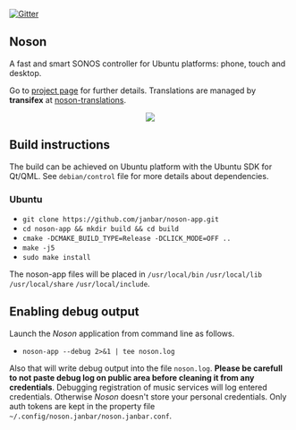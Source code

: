 [![Gitter](https://badges.gitter.im/janbar/noson-app.svg)](https://gitter.im/janbar/noson-app?utm_source=badge&utm_medium=badge&utm_campaign=pr-badge)

## Noson
A fast and smart SONOS controller for Ubuntu platforms: phone, touch and desktop.

Go to [project page](http://janbar.github.io/noson-app/index.html) for further details. Translations are managed by **transifex** at [noson-translations](https://www.transifex.com/janbar/noson/).

<p align="center">
  <img src="http://janbar.github.io/noson-app/download/noson.png"/>
<p>

## Build instructions

The build can be achieved on Ubuntu platform with the Ubuntu SDK for Qt/QML. See `debian/control` file for more details about dependencies.

### Ubuntu

- `git clone https://github.com/janbar/noson-app.git`
- `cd noson-app && mkdir build && cd build`
- `cmake -DCMAKE_BUILD_TYPE=Release -DCLICK_MODE=OFF ..`
- `make -j5`
- `sudo make install`

The noson-app files will be placed in `/usr/local/bin` `/usr/local/lib` `/usr/local/share` `/usr/local/include`.

## Enabling debug output

Launch the *Noson* application from command line as follows.

- `noson-app --debug 2>&1 | tee noson.log`

Also that will write debug output into the file `noson.log`. **Please be carefull to not paste debug log on public area before cleaning it from any credentials**. Debugging registration of music services will log entered credentials. Otherwise *Noson* doesn't store your personal credentials. Only auth tokens are kept in the property file `~/.config/noson.janbar/noson.janbar.conf`.
